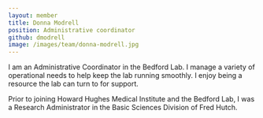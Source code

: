 ```yaml
---
layout: member
title: Donna Modrell
position: Administrative coordinator
github: dmodrell
image: /images/team/donna-modrell.jpg
---
```


I am an Administrative Coordinator in the Bedford Lab. I manage a variety of operational needs to help keep the lab running smoothly. I enjoy being a resource the lab can turn to for support.

Prior to joining Howard Hughes Medical Institute and the Bedford Lab, I was a Research Administrator in the Basic Sciences Division of Fred Hutch.
